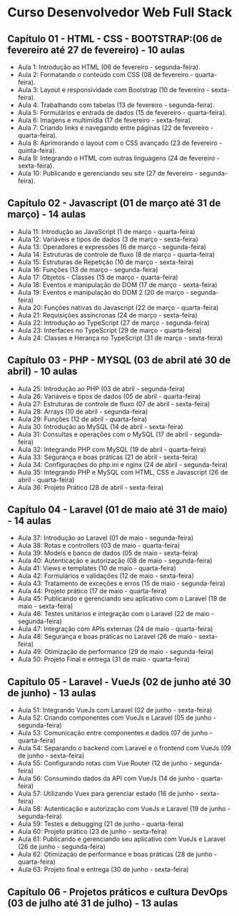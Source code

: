 # Curso Desenvolvedor Web Full Stack

## Capítulo 01 - HTML - CSS - BOOTSTRAP:(06 de fevereiro até 27 de fevereiro) - 10 aulas
- Aula 1: Introdução ao HTML (06 de fevereiro - segunda-feira).
- Aula 2: Formatando o conteúdo com CSS (08 de fevereiro - quarta-feira).
- Aula 3: Layout e responsividade com Bootstrap (10 de fevereiro - sexta-feira).
- Aula 4: Trabalhando com tabelas (13 de fevereiro - segunda-feira).
- Aula 5: Formulários e entrada de dados (15 de fevereiro - quarta-feira).
- Aula 6: Imagens e multimídia (17 de fevereiro - sexta-feira).
- Aula 7: Criando links e navegando entre páginas (22 de fevereiro - quarta-feira).
- Aula 8: Aprimorando o layout com o CSS avançado (23 de fevereiro - quinta-feira).
- Aula 9: Integrando o HTML com outras linguagens (24 de fevereiro - sexta-feira).
- Aula 10: Publicando e gerenciando seu site (27 de fevereiro - segunda-feira).

## Capítulo 02 - Javascript (01 de março até 31 de março) - 14 aulas
- Aula 11: Introdução ao JavaScript (1 de março - quarta-feira)
- Aula 12: Variáveis e tipos de dados (3 de março - sexta-feira)
- Aula 13: Operadores e expressões (6 de março - segunda-feira)
- Aula 14: Estruturas de controle de fluxo (8 de março - quarta-feira)
- Aula 15: Estruturas de Repetição (10 de março - sexta-feira)
- Aula 16: Funções  (13 de março - segunda-feira)
- Aula 17: Objetos - Classes (15 de março - quarta-feira)
- Aula 18: Eventos e manipulação do DOM (17 de março - sexta-feira)
- Aula 19: Eventos e manipulação do DOM 2 (20 de março - segunda-feira)
- Aula 20: Funções nativas do Javascript (22 de março - quarta-feira)
- Aula 21: Requisições assíncronas (24 de março - sexta-feira)
- Aula 22: Introdução ao TypeScript (27 de março - segunda-feira)
- Aula 23: Interfaces no TypeScript (29 de março - quarta-feira)
- Aula 24: Classes e Herança no TypeScript (31 de março - sexta-feira)

## Capítulo 03 - PHP - MYSQL (03 de abril até 30 de abril) - 10 aulas
- Aula 25: Introdução ao PHP (03 de abril - segunda-feira)
- Aula 26: Variáveis e tipos de dados (05 de abril - quarta-feira)
- Aula 27: Estruturas de controle de fluxo (07 de abril - sexta-feira)
- Aula 28: Arrays (10 de abril - segunda-feira)
- Aula 29: Funções (12 de abril - quarta-feira)
- Aula 30: Introdução ao MySQL (14 de abril - sexta-feira)
- Aula 31: Consultas e operações com o MySQL (17 de abril - segunda-feira)
- Aula 32: Integrando PHP com MySQL (19 de abril - quarta-feira)
- Aula 33: Segurança e boas práticas (21 de abril - sexta-feira)
- Aula 34: Configurações do php.ini e nginx (24 de abril - segunda-feira)
- Aula 35: Integrando PHP e MySQL com HTML, CSS e Javascript (26 de abril - quarta-feira)
- Aula 36: Projeto Prático (28 de abril - sexta-feira)

## Capítulo 04 - Laravel (01 de maio até 31 de maio) - 14 aulas
- Aula 37: Introdução ao Laravel (01 de maio - segunda-feira)
- Aula 38: Rotas e controllers (03 de maio - quarta-feira)
- Aula 39: Models e banco de dados (05 de maio - sexta-feira)
- Aula 40: Autenticação e autorização (08 de maio - segunda-feira)
- Aula 41: Views e templates (10 de maio - quarta-feira)
- Aula 42: Formulários e validações (12 de maio - sexta-feira)
- Aula 43: Tratamento de exceções e erros (15 de maio - segunda-feira)
- Aula 44: Projeto prático (17 de maio - quarta-feira)
- Aula 45: Publicando e gerenciando seu aplicativo com o Laravel (19 de maio - sexta-feira)
- Aula 46: Testes unitários e integração com o Laravel (22 de maio - segunda-feira)
- Aula 47: Integração com APIs externas (24 de maio - quarta-feira)
- Aula 48: Segurança e boas práticas no Laravel (26 de maio - sexta-feira)
- Aula 49: Otimização de performance (29 de maio - segunda-feira)
- Aula 50: Projeto Final e entrega (31 de maio - quarta-feira)

## Capítulo 05 -  Laravel - VueJs (02 de junho até 30 de junho) - 13 aulas 
- Aula 51: Integrando VueJs com Laravel (02 de junho - sexta-feira)
- Aula 52: Criando componentes com VueJs e Laravel (05 de junho - segunda-feira)
- Aula 53: Comunicação entre componentes e dados (07 de junho - quarta-feira)
- Aula 54: Separando o backend com Laravel e o frontend com VueJs (09 de junho - sexta-feira)
- Aula 55: Configurando rotas com Vue Router (12 de junho - segunda-feira)
- Aula 56: Consumindo dados da API com VueJs (14 de junho - quarta-feira)
- Aula 57: Utilizando Vuex para gerenciar estado (16 de junho - sexta-feira)
- Aula 58: Autenticação e autorização com VueJs e Laravel (19 de junho - segunda-feira)
- Aula 59: Testes e debugging (21 de junho - quarta-feira)
- Aula 60: Projeto prático (23 de junho - sexta-feira)
- Aula 61: Publicando e gerenciando seu aplicativo com VueJs e Laravel (26 de junho - segunda-feira)
- Aula 62: Otimização de performance e boas práticas (28 de junho - quarta-feira)
- Aula 63: Projeto final e entrega (30 de junho - sexta-feira)

## Capítulo 06 - Projetos práticos e cultura DevOps (03 de julho até 31 de julho) -  13 aulas
